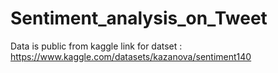 # Sentiment_analysis_on_Tweet


Data is public from kaggle link for datset : https://www.kaggle.com/datasets/kazanova/sentiment140
